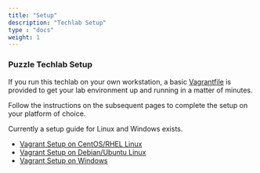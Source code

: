 ```yaml
---
title: "Setup"
description: "Techlab Setup"
type : "docs"
weight: 1
---
```


### Puzzle Techlab Setup

If you run this techlab on your own workstation, a basic
[Vagrantfile][vagrantfile] is provided to get your lab
environment up and running in a matter of minutes.

Follow the instructions on the subsequent pages to complete
the setup on your platform of choice.

Currently a setup guide for Linux and Windows exists.

* [Vagrant Setup on CentOS/RHEL Linux](rhel_setup)
* [Vagrant Setup on Debian/Ubuntu Linux](debian_setup)
* [Vagrant Setup on Windows](windows_setup)

[vagrantfile]: https://raw.githubusercontent.com/puzzle/ansible-techlab/master/Vagrantfile
